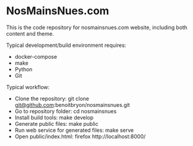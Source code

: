 # NosMainsNues.com

This is the code repository for nosmainsnues.com website,
including both content and theme.

Typical development/build environment requires:

* docker-compose
* make
* Python
* Git

Typical workflow:

* Clone the repository: git clone git@github.com:benoitbryon/nosmainsnues.git
* Go to repository folder: cd nosmainsnues
* Install build tools: make develop
* Generate public files: make public
* Run web service for generated files: make serve
* Open public/index.html: firefox http://localhost:8000/
